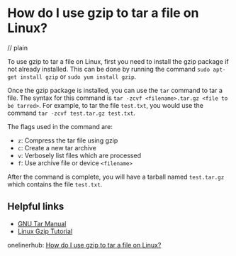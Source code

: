 # How do I use gzip to tar a file on Linux?
// plain

To use gzip to tar a file on Linux, first you need to install the gzip package if not already installed. This can be done by running the command `sudo apt-get install gzip` or `sudo yum install gzip`.

Once the gzip package is installed, you can use the `tar` command to tar a file. The syntax for this command is `tar -zcvf <filename>.tar.gz <file to be tarred>`. For example, to tar the file `test.txt`, you would use the command `tar -zcvf test.tar.gz test.txt`.

The flags used in the command are:

- `z`: Compress the tar file using gzip
- `c`: Create a new tar archive
- `v`: Verbosely list files which are processed
- `f`: Use archive file or device `<filename>`

After the command is complete, you will have a tarball named `test.tar.gz` which contains the file `test.txt`.

## Helpful links

- [GNU Tar Manual](https://www.gnu.org/software/tar/manual/tar.html)
- [Linux Gzip Tutorial](https://www.guru99.com/gzip-gunzip-linux.html)

onelinerhub: [How do I use gzip to tar a file on Linux?](https://onelinerhub.com/cli-tar/how-do-i-use-gzip-to-tar-a-file-on-linux)